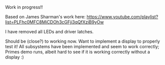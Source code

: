 Work in progress!!

Based on James Sharman's work here: https://www.youtube.com/playlist?list=PLFhc0MFC8MiCDOh3cGFji3qQfXziB9yOw

I have removed all LEDs and driver latches.

Should be (close?) to working now. Want to implement a display to properly test it!
All subsystems have been implemented and seem to work correctly; Primes demo runs, albeit hard to see if it is working correctly without a display :)
